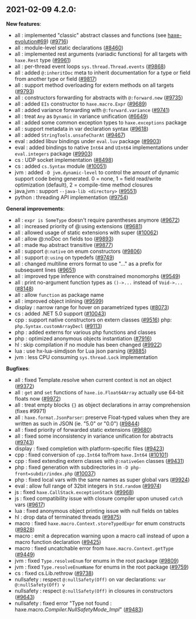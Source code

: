 
## 2021-02-09 4.2.0:

__New features__:

* all : implemented "classic" abstract classes and functions (see [haxe-evolution#69](https://github.com/HaxeFoundation/haxe-evolution/pull/69)) ([#9716](https://github.com/HaxeFoundation/haxe/issues/9716))
* all : module-level static declarations ([#8460](https://github.com/HaxeFoundation/haxe/issues/8460))
* all : implemented rest arguments (variadic functions) for all targets with `haxe.Rest` type ([#9961](https://github.com/HaxeFoundation/haxe/issues/9961))
* all : per-thread event loops `sys.thread.Thread.events` ([#9868](https://github.com/HaxeFoundation/haxe/issues/9868))
* all : added `@:inheritDoc` meta to inherit documentation for a type or field from another type or field ([#9817](https://github.com/HaxeFoundatio9817n/haxe/issues/))
* all : support method overloading for extern methods on all targets ([#9793](https://github.com/HaxeFoundation/haxe/issues/9793))
* all : constructors forwarding for abstracts with `@:forward.new` ([#9735](https://github.com/HaxeFoundation/haxe/issues/9735))
* all : added `EIs` constructor to `haxe.macro.Expr` ([#9689](https://github.com/HaxeFoundation/haxe/issues/9689))
* all : added variance forwarding with `@:forward.variance` ([#9741](https://github.com/HaxeFoundation/haxe/issues/9741))
* all : treat `Any` as `Dynamic` in variance unification ([#6649](https://github.com/HaxeFoundation/haxe/issues/6649))
* all : added some common exception types to `haxe.exceptions` package
* all : support metadata in var declaration syntax ([#9618](https://github.com/HaxeFoundation/haxe/issues/9618))
* all : added `StringTools.unsafeCharAt` ([#9467](https://github.com/HaxeFoundation/haxe/issues/9467))
* eval : added libuv bindings under `eval.luv` package ([#9903](https://github.com/HaxeFoundation/haxe/issues/9903))
* eval : added bindings to native `Int64` and `UInt64` implementations under `eval.integers` package ([#9903](https://github.com/HaxeFoundation/hax9903e/issues/))
* cs : UDP socket implementation ([#8498](https://github.com/HaxeFoundation/haxe/issues/8498))
* cs : added `cs.Syntax` module ([#10051](https://github.com/HaxeFoundation/haxe/issues/10051))
* jvm : added `-D jvm.dynamic-level` to control the amount of dynamic support code being generated. 0 = none, 1 = field read/write optimization (default), 2 = compile-time method closures
* java,jvm : support `--java-lib <directory>` ([#9551](https://github.com/HaxeFoundation/haxe/issues/9551))
* python : threading API implementation ([#9754](https://github.com/HaxeFoundation/haxe/issues/9754))

__General improvements__:

* all : `expr is SomeType` doesn't require parentheses anymore ([#9672](https://github.com/HaxeFoundation/haxe/issues/9672))
* all : increased priority of @:using extensions ([#9681](https://github.com/HaxeFoundation/haxe/issues/9681))
* all : allowed usage of static extensions with super ([#10062](https://github.com/HaxeFoundation/haxe/issues/10062))
* all : allow @:noDoc on fields too ([#9893](https://github.com/HaxeFoundation/haxe/issues/9893))
* all : made `Map` abstract transitive ([#9877](https://github.com/HaxeFoundation/haxe/issues/9877))
* all : support `@:native` on enum constructors ([#9806](https://github.com/HaxeFoundation/haxe/issues/9806))
* all : support `@:using` on typedefs ([#9749](https://github.com/HaxeFoundation/haxe/issues/9749))
* all : changed multiline errors format to use "..." as a prefix for subsequent lines ([#9651](https://github.com/HaxeFoundation/haxe/issues/9651))
* all : improved type inference with constrained monomorphs ([#9549](https://github.com/HaxeFoundation/haxe/issues/9549))
* all : print no-argument function types as `()->...` instead of `Void->...` ([#8148](https://github.com/HaxeFoundation/haxe/issues/8148))
* all : allow `function` as package name
* all : improved object inlining ([#9599](https://github.com/HaxeFoundation/haxe/issues/9599))
* display : narrow range for hover on parametrized types ([#8073](https://github.com/HaxeFoundation/haxe/issues/8073))
* cs : added .NET 5.0 support ([#10043](https://github.com/HaxeFoundation/haxe/issues/10043))
* cpp : support native constructors on extern classes ([#9516](https://github.com/HaxeFoundation/haxe/issues/9516))
php: `php.Syntax.customArrayDecl` ([#9113](https://github.com/HaxeFoundation/haxe/issues/9113))
* php : added externs for various php functions and classes
* php : optimized anonymous objects instantiation ([#7916](https://github.com/HaxeFoundation/haxe/issues/7916))
* hl : skip compilation if no module has been changed ([#9922](https://github.com/HaxeFoundation/haxe/issues/9922))
* lua : use hx-lua-simdjson for Lua json parsing ([#9885](https://github.com/HaxeFoundation/haxe/issues/9885))
* jvm : less CPU consuming `sys.thread.Lock` implementation

__Bugfixes__:

* all : fixed Template.resolve when current context is not an object ([#9372](https://github.com/HaxeFoundation/haxe/issues/9372))
* all : `get` and `set` functions of `haxe.io.Float64Array` actually use 64-bit floats now ([#9972](https://github.com/HaxeFoundation/haxe/issues/9972))
* all : treat empty blocks `{}` as object declarations in array comprehension (fixes #9971)
* all : `haxe.format.JsonParser`: preserve Float-typed values when they are written as such in JSON (ie. "5.0" or "0.0") ([#9844](https://github.co9844m/HaxeFoundation/haxe/issues/))
* all : fixed priority of forwarded static extensions ([#9680](https://github.com/HaxeFoundation/haxe/issues/9680))
* all : fixed some inconsistency in variance unification for abstracts ([#9743](https://github.com/HaxeFoundation/haxe/issues/9743))
* display : fixed completion with platform-specific files ([#9423](https://github.com/HaxeFoundation/haxe/issues/9423))
* cpp : fixed conversion of `cpp.Int64` to/from `haxe.Int64` ([#10101](https://github.com/HaxeFoundation/haxe/issues/10101))
* cpp : fixed extending extern classes with `@:nativeGen` classes ([#9431](https://github.com/HaxeFoundation/haxe/issues/9431))
* php : fixed generation with subdirectories in `-D php-front=subdir/index.php` ([#10037](https://github.com/HaxeFoundation/haxe/issues/10037))
* php : fixed local vars with the same names as super global vars ([#9924](https://github.com/HaxeFoundation/haxe/issues/9924))
* eval : allow full range of 32bit integers in `Std.random` ([#9974](https://github.com/HaxeFoundation/haxe/issues/9974))
* js : fixed `haxe.CallStack.exceptionStack` ([#9968](https://github.com/HaxeFoundation/haxe/issues/9968))
* js : fixed compatibility issue with closure compiler upon unused `catch` vars ([#9617](https://github.com/HaxeFoundation/haxe/issues/9617))
* lua : fixed anonymous object printing issue with null fields on tables
* hl : drop data of terminated threads ([#9875](https://github.com/HaxeFoundation/haxe/issues/9875))
* macro : fixed `haxe.macro.Context.storeTypedExpr` for enum constructs ([#9828](https://github.com/HaxeFoundation/haxe/issues/9828))
* macro : emit a deprecation warning upon a macro call instead of upon a macro function declaration ([#9425](https://github.com/HaxeFoundation/hax9425e/issues/))
* macro : fixed uncatchable error from `haxe.macro.Context.getType` ([#9449](https://github.com/HaxeFoundation/haxe/issues/9449))
* jvm : fixed `Type.resolveEnum` for enums in the root package ([#9809](https://github.com/HaxeFoundation/haxe/issues/9809))
* jvm : fixed `Type.resolveEnumName` for enums in the root package ([#9759](https://github.com/HaxeFoundation/haxe/issues/9759))
* cs : fixed cs.Lib.rethrow ([#9738](https://github.com/HaxeFoundation/haxe/issues/9738))
* nullsafety : respect `@:nullSafety(Off)` on var declarations: `var @:nullSafety(Off) v`
* nullsafety : respect `@:nullSafety(Off)` in closures in constructors ([#9643](https://github.com/HaxeFoundation/haxe/issues/9643))
* nullsafety : fixed error "Type not found : haxe.macro._Compiler.NullSafetyMode_Impl_" ([#9483](https://github.com/HaxeFoundation/haxe/issues/9483))